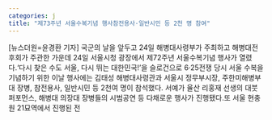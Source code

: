 ```yaml
---
categories: j
title: "제73주년 서울수복기념 행사참전용사·일반시민 등 2천 명 참여"
---
```

[뉴스더원=윤경환 기자] 국군의 날을 앞두고 24일 해병대사령부가 주최하고 해병대전후회가 주관한 가운데 24일 서울시청 광장에서 제72주년 서울수복기념 행사가 열렸다.‘다시 찾은 수도 서울, 다시 뛰는 대한민국!’을 슬로건으로 6·25전쟁 당시 서울 수복을 기념하기 위한 이날 행사에는 김태성 해병대사령관과 서울시 정무부시장, 주한미해병부대 장병, 참전용사, 일반시민 등 2천여 명이 참석했다. 서예가 율산 리홍재 선생의 대붓 퍼포먼스, 해병대 의장대 장병들의 시범공연 등 다채로운 행사가 진행됐다.또 서울 현충원 21묘역에서 진행된 전